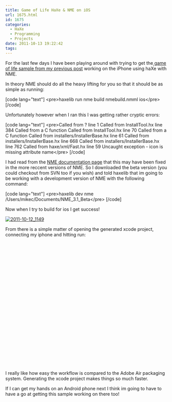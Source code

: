 ```yaml
---
title: Game of Life HaXe & NME on iOS
url: 1675.html
id: 1675
categories:
  - HaXe
  - Programming
  - Projects
date: 2011-10-13 19:22:42
tags:
---
```


For the last few days I have been playing around with trying to get the[ game of life sample from my previous post](https://mikecann.co.uk/personal-project/conways-game-of-life-in-haxe-nme-massiveunit/) working on the iPhone using haXe with NME.

<!-- more -->

In theory NME should do all the heavy lifting for you so that it should be as simple as running:

[code lang="text"]
&lt;pre&gt;haxelib run nme build nmebuild.nmml ios&lt;/pre&gt;
[/code]

Unfortunately however when I ran this I was getting rather cryptic errors:

[code lang="text"]
&lt;pre&gt;Called from ? line 1
Called from InstallTool.hx line 384
Called from a C function
Called from InstallTool.hx line 70
Called from a C function
Called from installers/InstallerBase.hx line 61
Called from installers/InstallerBase.hx line 668
Called from installers/InstallerBase.hx line 762
Called from haxe/xml/Fast.hx line 59
Uncaught exception - icon is missing attribute name&lt;/pre&gt;
[/code]

I had read from the [NME documentation page](https://www.haxenme.org/developers/get-started/) that this may have been fixed in the more reccent versions of NME. So I downloaded the beta version (you could checkout from SVN too if you wish) and told haxelib that im going to be working with a development version of NME with the following command:

[code lang="text"]
&lt;pre&gt;haxelib dev nme /Users/mikec/Documents/NME_3.1_Beta&lt;/pre&gt;
[/code]

Now when I try to build for ios I get success!

[![](https://mikecann.co.uk/wp-content/uploads/2011/10/2011-10-12_1149.png "2011-10-12_1149")](https://mikecann.co.uk/wp-content/uploads/2011/10/2011-10-12_1149.png)

From there is a simple matter of opening the generated xcode project, connecting my iphone and hitting run:

<object width="700" height="386"><param name="movie" value="https://www.youtube.com/v/ZsILr8vjWL8?version=3&amp;hl=en_GB&amp;hd=1"></param><param name="allowFullScreen" value="true"></param><param name="allowscriptaccess" value="always"></param><embed src="https://www.youtube.com/v/ZsILr8vjWL8?version=3&amp;hl=en_GB&amp;hd=1" type="application/x-shockwave-flash" width="700" height="386" allowscriptaccess="always" allowfullscreen="true"></embed></object>

I really like how easy the workflow is compared to the Adobe Air packaging system. Generating the xcode project makes things so much faster.

If I can get my hands on an Android phone next I think im going to have to have a go at getting this sample working on there too!
